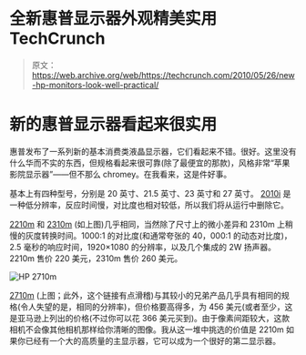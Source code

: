 # 全新惠普显示器外观精美实用 TechCrunch

> 原文：<https://web.archive.org/web/https://techcrunch.com/2010/05/26/new-hp-monitors-look-well-practical/>

# 新的惠普显示器看起来很实用

惠普发布了一系列新的基本消费类液晶显示器，它们看起来不错。很好。这里没有什么华而不实的东西，但规格看起来很可靠(除了最便宜的那款)，风格非常“苹果影院显示器”——但不那么 chromey。在我看来，这是件好事。

基本上有四种型号，分别是 20 英寸、21.5 英寸、23 英寸和 27 英寸。 [2010i](https://web.archive.org/web/20221209103500/http://www.shopping.hp.com/product/display/display/1/storefronts/WC030AA%2523ABA) 是一种低分辨率，反应时间慢，对比度也相对较低，所以我们将从运行中删除它。

[2210m](https://web.archive.org/web/20221209103500/http://www.shopping.hp.com/product/display/display/1/storefronts/WB988AA%2523ABA) 和 [2310m](https://web.archive.org/web/20221209103500/http://www.shopping.hp.com/product/display/display/1/storefronts/WC292AA%2523ABA) (如上图)几乎相同，当然除了尺寸上的微小差异和 2310m 上稍慢的灰度转换时间。1000:1 的对比度(和通常夸张的 40，000:1 的动态对比度)，2.5 毫秒的响应时间，1920×1080 的分辨率，以及几个集成的 2W 扬声器。2210m 售价 220 美元，2310m 售价 260 美元。

![](img/0e9062306aa6a8f115134e2d9366a0a5.png "HP 2710m")

[2710m](https://web.archive.org/web/20221209103500/http://h10010.www1.hp.com/wwpc/ie/en/ho/WF06b/382087-382087-3284302-215012-215012-3989902-4085951.html) (上图；此外，这个链接有点滑稽)与其较小的兄弟产品几乎具有相同的规格(令人失望的是，相同的分辨率)，但价格要高得多，为 456 美元(或者至少，这是亚马逊上列出的价格(不过你可以花 366 美元买到)。由于像素间距较大，这款相机不会像其他相机那样给你清晰的图像。我从这一堆中挑选的价值是 2210m 如果你已经有一个大的高质量的主显示器，它可以成为一个很好的第二显示器。